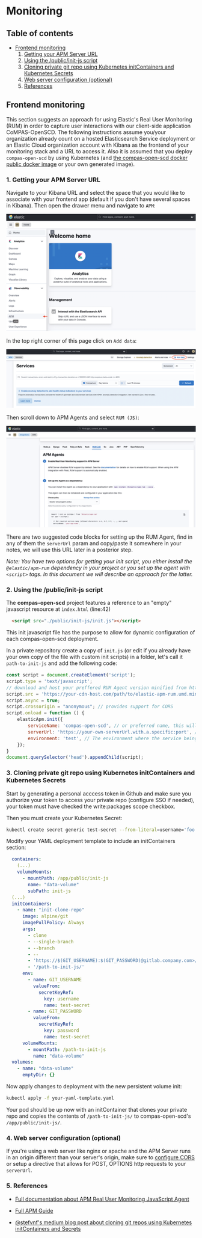 # Monitoring
## Table of contents
* [Frontend monitoring](#introduction)
  1. [Getting your APM Server URL](#1-getting-your-apm-server-url)
  2. [Using the /public/init-js script](#2-using-the-publicinit-js-script)
  3. [Cloning private git repo using Kubernetes initContainers and Kubernetes Secrets](#3-cloning-private-git-repo-using-kubernetes-initcontainers-and-kubernetes-secrets)
  4. [Web server configuration (optional)](#4-web-server-configuration-optional)
  5. [References](#5-references)


## Frontend monitoring <a name="introduction"></a>
This section suggests an approach for using Elastic's Real User Monitoring (RUM) in order to capture user interactions with our client-side application CoMPAS-OpenSCD. The following instructions assume you/your organization already count on a hosted Elasticsearch Service deployment or an Elastic Cloud organization account with Kibana as the frontend of your monitoring stack and a URL to access it. Also it is assumed that you deploy `compas-open-scd` by using Kubernetes (and [the compas-open-scd docker public docker image](https://hub.docker.com/r/lfenergy/compas-open-scd) or your own generated image). 

### 1. Getting your APM Server URL <a name="server-url"></a>
Navigate to your Kibana URL and select the space that you would like to associate with your frontend app (default if you don't have several spaces in Kibana). Then open the drawer menu and navigate to `APM`:

![Navigation instructions to APM in Kibana](/docs/public/kibana-screenshot-1.png)

In the top right corner of this page click on `Add data`:

![Navigation instructions to the Add data button in APM](/docs/public/kibana-screenshot-2.png)

Then scroll down to APM Agents and select `RUM (JS)`:

![Navigation instructions to the RUM Agent](/docs/public/kibana-screenshot-3.png)

There are two suggested code blocks for setting up the RUM Agent, find in any of them the `serverUrl` param and copy/paste it somewhere in your notes, we will use this URL later in a posterior step.

*Note: You have two options for getting your init script, you either install the `@elastic/apm-rum` dependency in your project or you set up the agent with `<script>` tags. In this document we will describe an approach for the latter.*

### 2. Using the /public/init-js script <a name="init-js"></a>

The __compas-open-scd__ project features a reference to an "empty" javascript resource at `index.html` (line:42)
```html
  <script src="./public/init-js/init.js"></script>
```

This init javascript file has the purpose to allow for dynamic configuration of each compas-open-scd deployment. 

In a private repository create a copy of `init.js` (or edit if you already have your own copy of the file with custom init scripts) in a folder, let's call it `path-to-init-js` and add the following code:

```js
const script = document.createElement('script');
script.type = 'text/javascript';
// download and host your preffered RUM Agent version minified from https://github.com/elastic/apm-agent-rum-js/releases
script.src = 'https://your-cdn-host.com/path/to/elastic-apm-rum.umd.min.js'; 
script.async = true;
script.crossorigin = "anonymous"; // provides support for CORS
script.onload = function () {
    elasticApm.init({
        serviceName: 'compas-open-scd', // or preferred name, this will be used to filter out results in Kibana
        serverUrl: 'https://your-own-serverUrl.with.a.specific:port', // replace with serverUrl found in Step 1
        environment: 'test', // The environment where the service being monitored is deployed, e.g. 'production', 'development', 'test', etc. Default: ''
    });
}
document.querySelector('head').appendChild(script);
```

### 3. Cloning private git repo using Kubernetes initContainers and Kubernetes Secrets <a name="init-containers"></a>
Start by generating a personal acccess token in Github and make sure you authorize your token to access your private repo (configure SSO if needed), your token must have checked the write:packages scope checkbox.

Then you must create your Kubernetes Secret:
```sh
kubectl create secret generic test-secret --from-literal=username='foo' --from-literal=password='ghp_12345yourgithubtoken'
```

Modify your YAML deployment template to include an initContainers section:
```yaml
  containers:
    (...)
    volumeMounts:
      - mountPath: /app/public/init-js
        name: "data-volume"
        subPath: init-js
  (...)
  initContainers:
    - name: "init-clone-repo"
      image: alpine/git
      imagePullPolicy: Always
      args:
        - clone
        - --single-branch
        - --branch
        - --
        - 'https://$(GIT_USERNAME):$(GIT_PASSWORD)@gitlab.company.com>/path/to/repo.git'
        - '/path-to-init-js/'
      env:
        - name: GIT_USERNAME
          valueFrom:
            secretKeyRef:
              key: username
              name: test-secret
        - name: GIT_PASSWORD
          valueFrom:
            secretKeyRef:
              key: password
              name: test-secret
      volumeMounts:
        - mountPath: /path-to-init-js
          name: "data-volume"
  volumes:
    - name: "data-volume"
      emptyDir: {}
```

Now apply changes to deployment with the new persistent volume init:

```sh
kubectl apply -f your-yaml-template.yaml
```

Your pod should be up now with an initContainer that clones your private repo and copies the contents of `/path-to-init-js/` to compas-open-scd's `/app/public/init-js/`.

### 4. Web server configuration (optional) <a name="web-server"></a>
If you're using a web server like nginx or apache and the APM Server runs in an origin different than your server's origin, make sure to [configure CORS](https://www.elastic.co/guide/en/apm/agent/rum-js/master/configuring-cors.html) or setup a directive that allows for POST, OPTIONS http requests to your `serverUrl`.

### 5. References <a name="references"></a>

* [Full documentation about APM Real User Monitoring JavaScript Agent](https://www.elastic.co/guide/en/apm/agent/rum-js/5.x/intro.html)

* [Full APM Guide](https://www.elastic.co/guide/en/apm/guide/8.6/apm-quick-start.html)

* [@stefvnf's medium blog post about cloning git repos using Kubernetes initContainers and Secrets](https://stefvnf.medium.com/cloning-git-repos-using-kubernetes-initcontainers-and-secrets-8609e3b2d238)